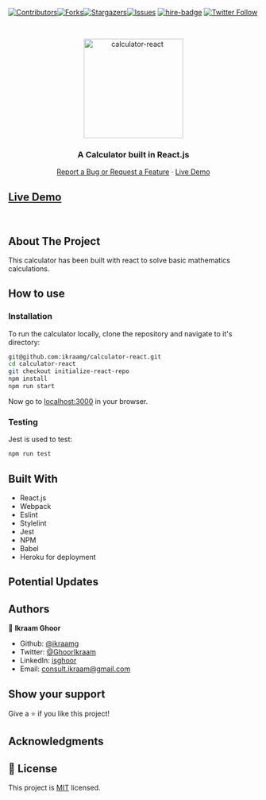 [![Contributors][contributors-shield]][contributors-url][![Forks][forks-shield]][forks-url][![Stargazers][stars-shield]][stars-url][![Issues][issues-shield]][issues-url]
[![hire-badge](https://img.shields.io/badge/Consult%20/%20Hire%20Ikraam-Click%20to%20Contact-brightgreen)](mailto:consult.ikraam@gmail.com) [![Twitter Follow](https://img.shields.io/twitter/follow/GhoorIkraam?label=Follow%20Ikraam%20on%20Twitter&style=social)](https://twitter.com/GhoorIkraam)

<!-- PROJECT LOGO -->

<br />
<p align="center">
  <a href="git@github.com:ikraamg/calculator-react.git">
    <p align="center"> <img src="https://user-images.githubusercontent.com/34813339/93921506-eca8a200-fd10-11ea-8c9e-a7d744cb0012.png" alt="calculator-react" height="200"> </p>
  </a>

  <h3 align="center">A Calculator built in React.js</h3>

  <p align="center">
    <a href="https://github.com/ikraamg/calculator-react/issues">Report a Bug or Request a Feature</a>
    ·
    <a href="https://math-magicians-calculator.herokuapp.com/">Live Demo</a>
  </p>
</p>

<!-- Live Link  -->

## [Live Demo](https://math-magicians-calculator.herokuapp.com/)

<br>
<!-- ABOUT THE PROJECT -->

## About The Project

This calculator has been built with react to solve basic mathematics calculations.

<!-- CONTROL'S -->

## How to use

<!-- INSTALLATION -->

### Installation

To run the calculator locally, clone the repository and navigate to it's directory:

```bash
git@github.com:ikraamg/calculator-react.git
cd calculator-react
git checkout initialize-react-repo
npm install
npm run start
```

Now go to [localhost:3000](http://localhost:8000) in your browser.

### Testing

Jest is used to test:

```bash
npm run test
```

<!-- BUILD WITH -->

## Built With

- React.js
- Webpack
- Eslint
- Stylelint
- Jest
- NPM
- Babel
- Heroku for deployment

## Potential Updates

<!-- CONTACT -->

## Authors

👤 **Ikraam Ghoor**

- Github: [@ikraamg](https://github.com/ikraamg)
- Twitter: [@GhoorIkraam](https://twitter.com/GhoorIkraam)
- LinkedIn: [isghoor](https://linkedin.com/isghoor)
- Email: [consult.ikraam@gmail.com](mailto:consult.ikraam@gmail.com)

## Show your support

Give a ⭐️ if you like this project!

## Acknowledgments

<!-- MARKDOWN LINKS & IMAGES -->
<!-- https://www.markdownguide.org/basic-syntax/#reference-style-links -->

[contributors-shield]: https://img.shields.io/github/contributors/ikraamg/calculator-react.svg?style=flat-square
[contributors-url]: https://github.com/ikraamg/calculator-react/graphs/contributors
[forks-shield]: https://img.shields.io/github/forks/ikraamg/calculator-react.svg?style=flat-square
[forks-url]: https://github.com/ikraamg/calculator-react/network/members
[stars-shield]: https://img.shields.io/github/stars/ikraamg/calculator-react.svg?style=flat-square
[stars-url]: https://github.com/ikraamg/calculator-react/stargazers
[issues-shield]: https://img.shields.io/github/issues/ikraamg/calculator-react.svg?style=flat-square
[issues-url]: https://github.com/ikraamg/calculator-react/issues

## 📝 License

This project is [MIT](https://opensource.org/licenses/MIT) licensed.

